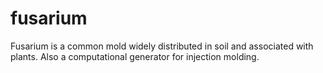 # fusarium
Fusarium is a common mold widely distributed in soil and associated with plants.
Also a computational generator for injection molding.
